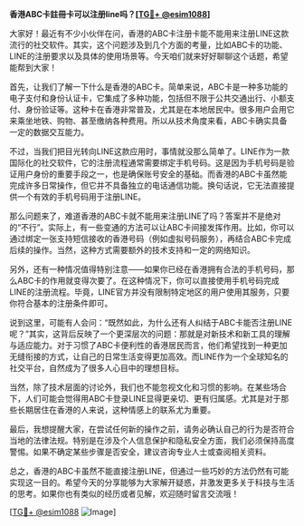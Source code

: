 **香港ABC卡註冊卡可以注册line吗？[[TG💪+ @esim1088](https://t.me/s/esim1088)]**

大家好！最近有不少小伙伴在问，香港的ABC卡注册卡能不能用来注册LINE这款流行的社交软件。其实，这个问题涉及到几个方面的考量，比如ABC卡的功能、LINE的注册要求以及具体的使用场景等。今天咱们就来好好聊聊这个话题，希望能帮到大家！

首先，让我们了解一下什么是香港的ABC卡。简单来说，ABC卡是一种多功能的电子支付和身份认证卡，它集成了多种功能，包括但不限于公共交通出行、小额支付、身份验证等。这种卡在香港非常普及，尤其是在本地居民中。很多用户会用它来乘坐地铁、购物、甚至缴纳各种费用。所以从技术角度来看，ABC卡确实具备一定的数据交互能力。

不过，当我们把目光转向LINE这款应用时，事情就没那么简单了。LINE作为一款国际化的社交软件，它的注册流程通常需要绑定手机号码。这是因为手机号码是验证用户身份的重要手段之一，也是确保账号安全的基础。而香港的ABC卡虽然能完成许多日常操作，但它并不具备独立的电话通信功能。换句话说，它无法直接提供一个有效的手机号码用于注册LINE。

那么问题来了，难道香港的ABC卡就不能用来注册LINE了吗？答案并不是绝对的“不行”。实际上，有一些变通的方法可以让ABC卡间接发挥作用。比如，你可以通过绑定一张支持短信接收的香港号码（例如虚拟号码服务），再结合ABC卡完成后续的操作。当然，这种方式需要额外的技术支持和一定的网络知识。

另外，还有一种情况值得特别注意——如果你已经在香港拥有合法的手机号码，那么ABC卡的作用就变得次要了。在这种情况下，你可以直接使用手机号码完成LINE的注册流程。毕竟，LINE官方并没有限制特定地区的用户使用其服务，只要你符合基本的注册条件即可。

说到这里，可能有人会问：“既然如此，为什么还有人纠结于ABC卡能否注册LINE呢？”其实，这背后反映了一个更深层次的问题：那就是对新技术和新工具的理解与适应能力。对于习惯了ABC卡便利性的香港居民而言，他们希望找到一种更加无缝衔接的方式，让自己的日常生活变得更加高效。而LINE作为一个全球知名的社交平台，自然成为了很多人心目中的理想目标。

当然，除了技术层面的讨论外，我们也不能忽视文化和习惯的影响。在某些场合下，人们可能会觉得用ABC卡登录LINE显得更亲切、更有归属感。尤其是对于那些长期居住在香港的人来说，这种情感上的联系尤为重要。

最后，我想提醒大家，在尝试任何新的操作之前，请务必确认自己的行为是否符合当地的法律法规。特别是在涉及个人信息保护和隐私安全方面，我们必须保持高度警惕。如果不确定某些步骤是否安全，建议咨询专业人士或查阅相关资料。

总之，香港的ABC卡虽然不能直接注册LINE，但通过一些巧妙的方法仍然有可能实现这一目的。希望今天的分享能够为大家解开疑惑，并激发更多关于科技与生活的思考。如果你也有类似的经历或者见解，欢迎随时留言交流哦！

[[TG💪+ @esim1088](https://t.me/s/esim1088) ![Image](https://i.postimg.cc/4NQfJmqS/Snipaste-2025-05-13-00-14-12.png)]